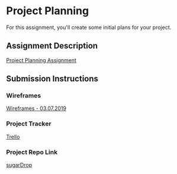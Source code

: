 # Project Planning
For this assignment, you'll create some initial plans for your project.

## Assignment Description
[Project Planning Assignment](https://education.launchcode.org/liftoff/assignments/planning/)

## Submission Instructions

### Wireframes

[Wireframes - 03.07.2019](https://github.com/heympace/liftoff-assignments/blob/master/P3-Project_Planning/sugarDrop_wireframes_v01.pdf)

### Project Tracker
[Trello](https://trello.com/invite/b/OKwgx1Ki/696b31a4add355760c256061d032dc9a/liftoff-agile-board)

### Project Repo Link
[sugarDrop](https://github.com/heympace/sugarDrop)
